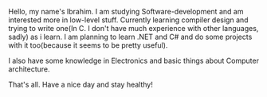 Hello, my name's Ibrahim. I am studying Software-development and am interested more in low-level stuff. Currently learning compiler design
and trying to write one(In C. I don't have much experience with other languages, sadly) as i learn. I am planning to learn .NET and C# and do some 
projects with it too(because it seems to be pretty useful).

I also have some knowledge in Electronics and basic things about Computer architecture. 

That's all. Have a nice day and stay healthy!
